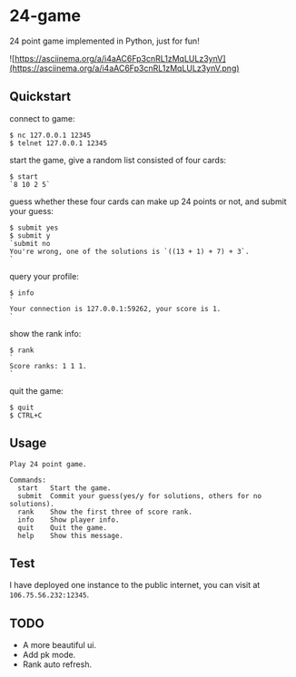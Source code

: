 # 24-game
24 point game implemented in Python, just for fun!

![https://asciinema.org/a/i4aAC6Fp3cnRL1zMqLULz3ynV](https://asciinema.org/a/i4aAC6Fp3cnRL1zMqLULz3ynV.png)

## Quickstart

connect to game:

	$ nc 127.0.0.1 12345
	$ telnet 127.0.0.1 12345

start the game, give a random list consisted of four cards:

	$ start
	`8 10 2 5`

guess whether these four cards can make up 24 points or not, and submit your guess:

	$ submit yes
	$ submit y
	`submit no
	You're wrong, one of the solutions is `((13 + 1) + 7) + 3`.
	`

query your profile:

	$ info
	`
	Your connection is 127.0.0.1:59262, your score is 1.
	`
show the rank info:

	$ rank
	`
	Score ranks: 1 1 1.
	`

quit the game:

	$ quit
	$ CTRL+C

## Usage

	Play 24 point game.
  
	Commands:
	  start   Start the game.
	  submit  Commit your guess(yes/y for solutions, others for no solutions).
	  rank    Show the first three of score rank.
	  info    Show player info.
	  quit    Quit the game.
	  help    Show this message.

## Test

I have deployed one instance to the public internet, you can visit at `106.75.56.232:12345`.

## TODO

- A more beautiful ui.
- Add pk mode.
- Rank auto refresh.
